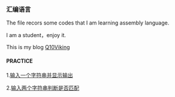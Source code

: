 
### 汇编语言

The file recors some codes that I am learning assembly language.

I am a student，enjoy it.

This is my blog [Q10Viking](q10viking.github.io) 

#### PRACTICE

1.[输入一个字符串并显示输出](https://github.com/Q10Viking/assembly-Language/blob/master/1.asm)

2.[输入两个字符串判断是否匹配](https://github.com/Q10Viking/assembly-Language/blob/master/2.asm)